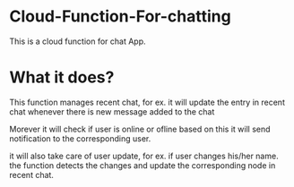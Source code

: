 # Cloud-Function-For-chatting

This is a cloud function for chat App.

# What it does?
 This function manages recent chat, for ex. it will update the entry in recent chat whenever there is new message added to the  chat
 
Morever it will check if user is online or ofline based on this it will send notification to the corresponding user.

it will also take care of user update, for ex. if user changes his/her name. the function detects the changes and update the corresponding node in recent chat.
